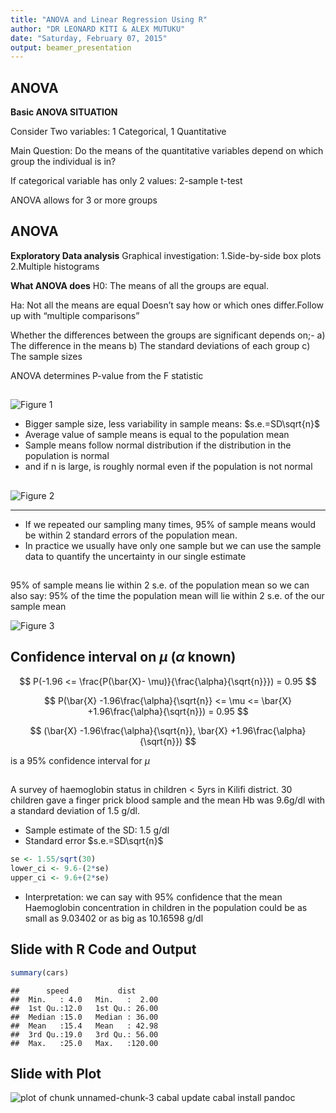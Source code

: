 ```yaml
---
title: "ANOVA and Linear Regression Using R"
author: "DR LEONARD KITI & ALEX MUTUKU"
date: "Saturday, February 07, 2015"
output: beamer_presentation
---
```


## ANOVA 

**Basic ANOVA SITUATION**

Consider Two variables: 1 Categorical, 1 Quantitative

Main Question: Do the means of the quantitative variables depend on which group the individual is in?

If categorical variable has only 2 values: 
 2-sample t-test 

ANOVA allows for 3 or more groups

## ANOVA
**Exploratory Data analysis**
Graphical investigation: 
 1.Side-by-side box plots
 2.Multiple histograms

**What ANOVA does**
H0: The means of all the groups are equal.

Ha: Not all the means are equal
Doesn’t say how or which ones differ.Follow up with “multiple comparisons”

Whether the differences between the groups are significant depends on;- 
 a) The difference in the means
 b) The standard deviations of each group
 c) The sample sizes

ANOVA determines P-value from the F statistic

## 

![Figure 1](distribution.png)

  - Bigger sample size, less variability in sample means: $s.e.=SD\sqrt{n}$
  - Average value of sample means is equal to the population mean
  - Sample means follow normal distribution if the distribution in the population is normal
  - and if n is large, is roughly normal even if the population is not normal
  
 
## 

![Figure 2](distrbution2.png)


***
  - If we repeated our sampling many times, 95% of sample means   would be within 2 standard errors of the population mean.
  - In practice we usually have only one sample but we   can use the sample data to quantify the uncertainty in our single estimate


## 

95% of sample means lie within 2 s.e. of the population mean
 so we can also say: 95% of the time the population mean will lie within 2 s.e. of the our sample mean

![Figure 3](distribution_3.png)

## Confidence interval on $\mu$ ($\alpha$ known) 

$$
P(-1.96 <= \frac{P(\bar{X}- \mu)}{\frac{\alpha}{\sqrt{n}}}) = 0.95
$$

$$
P(\bar{X} -1.96\frac{\alpha}{\sqrt{n}} <= \mu <= \bar{X} +1.96\frac{\alpha}{\sqrt{n}}) = 0.95
$$

$$
(\bar{X} -1.96\frac{\alpha}{\sqrt{n}}, \bar{X} +1.96\frac{\alpha}{\sqrt{n}})
$$

is a 95% confidence interval for $\mu$

##

A survey of haemoglobin status in children $<$ 5yrs in Kilifi district.
30 children gave a finger prick blood sample and the mean Hb was 9.6g/dl with a standard deviation of 1.5 g/dl.

- Sample estimate of the SD:  1.5 g/dl
- Standard error  $s.e.=SD\sqrt{n}$


```r
se <- 1.55/sqrt(30)
lower_ci <- 9.6-(2*se)
upper_ci <- 9.6+(2*se)
```
 
- Interpretation: we can say with 95% confidence that the mean Haemoglobin concentration in children in the population could be as small as 9.03402 or as big as 10.16598  g/dl

## Slide with R Code and Output


```r
summary(cars)
```

```
##      speed           dist       
##  Min.   : 4.0   Min.   :  2.00  
##  1st Qu.:12.0   1st Qu.: 26.00  
##  Median :15.0   Median : 36.00  
##  Mean   :15.4   Mean   : 42.98  
##  3rd Qu.:19.0   3rd Qu.: 56.00  
##  Max.   :25.0   Max.   :120.00
```

## Slide with Plot

![plot of chunk unnamed-chunk-3](figure/unnamed-chunk-3-1.png) 
cabal update
cabal install pandoc
